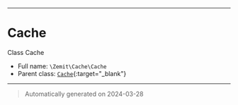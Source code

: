 ***

# Cache

Class Cache



* Full name: `\Zemit\Cache\Cache`
* Parent class: [`Cache`](https://docs.phalcon.io/latest/api/){:target="_blank"}






***
> Automatically generated on 2024-03-28

